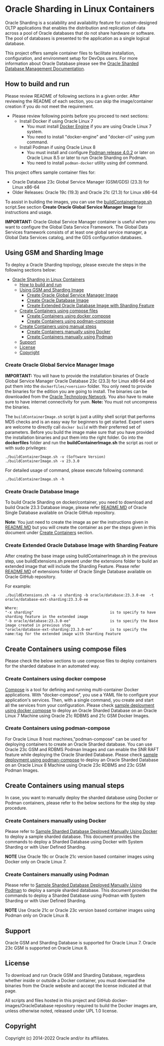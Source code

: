 # Oracle Sharding in Linux Containers

Oracle Sharding is a scalability and availability feature for custom-designed OLTP applications that enables the distribution and replication of data across a pool of Oracle databases that do not share hardware or software. The pool of databases is presented to the application as a single logical database.

This project offers sample container files to facilitate installation, configuration, and environment setup for DevOps users. For more information about Oracle Database please see the [Oracle Sharded Database Management Documentation](http://docs.oracle.com/en/database/).

## How to build and run

Please review README of following sections in a given order. After reviewing the README of each section, you can skip the image/container creation if you do not meet the requirement.

* Please review following points before you proceed to next sections:
  * Install Docker if using Oracle Linux 7
    * You must install [Docker Engine](https://docs.oracle.com/en/operating-systems/oracle-linux/docker/) if you are using Oracle Linux 7 system.
    * You need to install "docker-engine" and "docker-cli" using yum command.
  * Install Podman if using Oracle Linux 8
    * You must install and configure [Podman release 4.0.2](https://docs.oracle.com/en/operating-systems/oracle-linux/Podman/) or later on Oracle Linux 8.5 or later to run Oracle Sharding on Podman.
    * You need to install `podman-docker` utility using dnf command.

This project offers sample container files for:

* Oracle Database 23c Global Service Manager (GSM/GDS) (23.3) for Linux x86-64
* Older Releases: Oracle 19c (19.3) and Oracle 21c (21.3) for Linux x86-64

To assist in building the images, you can use the [buildContainerImage.sh](dockerfiles/buildContainerImage.sh) script.See section **Create Oracle Global Service Manager Image** for instructions and usage.

**IMPORTANT:** Oracle Global Service Manager container is useful when you want to configure the Global Data Service Framework. The Global Data Services framework consists of at least one global service manager, a Global Data Services catalog, and the GDS configuration databases.

## Using GSM and Sharding Image

To deploy a Oracle Sharding topology, please execute the steps in the following sections below:
- [Oracle Sharding in Linux Containers](#oracle-sharding-in-linux-containers)
  - [How to build and run](#how-to-build-and-run)
  - [Using GSM and Sharding Image](#using-gsm-and-sharding-image)
    - [Create Oracle Global Service Manager Image](#create-oracle-global-service-manager-image)
    - [Create Oracle Database Image](#create-oracle-database-image)
    - [Create Extended Oracle Database Image with Sharding Feature](#create-extended-oracle-database-image-with-sharding-feature)
  - [Create Containers using compose files](#create-containers-using-compose-files)
    - [Create Containers using docker compose](#create-containers-using-docker-compose)
    - [Create Containers using podman-compose](#create-containers-using-podman-compose)
  - [Create Containers using manual steps](#create-containers-using-manual-steps)
    - [Create Containers manually using Docker](#create-containers-manually-using-docker)
    - [Create Containers manually using Podman](#create-containers-manually-using-podman)
  - [Support](#support)
  - [License](#license)
  - [Copyright](#copyright)

### Create Oracle Global Service Manager Image

**IMPORTANT:** You will have to provide the installation binaries of Oracle Global Service Manager Oracle Database 23c  (23.3) for Linux x86-64 and put them into the `dockerfiles/<version>` folder. You only need to provide the binaries for the edition you are going to install. The binaries can be downloaded from the [Oracle Technology Network](http://www.oracle.com/technetwork/database/enterprise-edition/downloads/index.html). You also have to make sure to have internet connectivity for yum.
**Note:** You must not uncompress the binaries.

The `buildContainerImage.sh` script is just a utility shell script that performs MD5 checks and is an easy way for beginners to get started. Expert users are welcome to directly call `docker build` with their preferred set of parameters. Before you build the image make sure that you have provided the installation binaries and put them into the right folder. Go into the **dockerfiles** folder and run the **buildContainerImage.sh** the script as root or with sudo privileges:

```
./buildContainerImage.sh -v (Software Version)
./buildContainerImage.sh -v 23.3.0
```

For detailed usage of command, please execute following command:

```
./buildContainerImage.sh -h
```

### Create Oracle Database Image

To build Oracle Sharding on docker/container, you need to download and build Oracle 23.3 Database image, please refer [README.MD](https://github.com/oracle/docker-images/blob/master/OracleDatabase/SingleInstance/README.md) of Oracle Single Database available on Oracle GitHub repository.

**Note**: You just need to create the image as per the instructions given in [README.MD](https://github.com/oracle/docker-images/blob/master/OracleDatabase/SingleInstance/README.md) but you will create the container as per the steps given in this document under [Create Containers](#create-containers) section.

### Create Extended Oracle Database Image with Sharding Feature

After creating the base image using buildContainerImage.sh in the previous step, use buildExtensions.sh present under the extensions folder to build an extended image that will include the Sharding Feature. Please refer [README.MD](https://github.com/oracle/docker-images/blob/main/OracleDatabase/SingleInstance/extensions/README.md) of extensions folder of Oracle Single Database available on Oracle GitHub repository.

For example:

```
./buildExtensions.sh -a -x sharding -b oracle/database:23.3.0-ee  -t oracle/database-ext-sharding:23.3.0-ee

Where:
"-x sharding"                                   is to specify to have sharding feature in the extended image
"-b oracle/database:23.3.0-ee"                  is to specify the Base image created in previous step
"oracle/database-ext-sharding:23.3.0-ee"        is to specify the name:tag for the extended image with Sharding Feature
```

## Create Containers using compose files

Please check the below sections to use compose files to deploy containers for the sharded database in an automated way.

### Create Containers using docker compose

[Compose](https://docs.docker.com/compose/) is a tool for defining and running multi-container Docker applications. With "docker-compose", you use a YAML file to configure your application's services. Then, with a single command, you create and start all the services from your configuration. Please check [sample deployment using docker compose](./samples/compose-files/docker-compose.md) to deploy an Oracle Sharded Database on an Oracle Linux 7 Machine using Oracle 21c RDBMS and 21c GSM Docker Images.


### Create Containers using podman-compose

For Oracle Linux 8 host machines,"podman-compose" can be used for deploying containers to create an Oracle Sharded database. You can use Oracle 23c GSM and RDBMS Podman Images and can enable the SNR RAFT feature while deploying the Oracle Sharded Database. Please check [sample deployment using podman-compose](./samples/compose-files/podman-compose.md) to deploy an Oracle Sharded Database on an Oracle Linux 8 Machine using Oracle 23c RDBMS and 23c GSM Podman Images.




## Create Containers using manual steps

In case, you want to manually deploy the sharded database using Docker or Podman containers, please refer to the below sections for the step by step procedure.

### Create Containers manually using Docker

Please refer to [Sample Sharded Database Deployed Manually Using Docker](./samples/manual-steps/docker-manual-steps/README.md) to deploy a sample sharded database. This document provides the commands to deploy a Sharded Database using Docker with System Sharding or with User Defined Sharding.

**NOTE** Use Oracle 19c or Oracle 21c version based container images using Docker only on Oracle Linux 7.

### Create Containers manually using Podman

Please refer to [Sample Sharded Database Deployed Manually Using Podman](./samples/manual-steps/podman-manual-steps/README.md) to deploy a sample sharded database. This document provides the commands to deploy a Sharded Database using Podman with System Sharding or with User Defined Sharding.

**NOTE** Use Oracle 21c or Oracle 23c version based container images using Podman only on Oracle Linux 8.




## Support

Oracle GSM and Sharding Database is supported for Oracle Linux 7. Oracle 23c GSM is supported on Oracle Linux 8.


## License

To download and run Oracle GSM and Sharding Database, regardless whether inside or outside a Docker container, you must download the binaries from the Oracle website and accept the license indicated at that page.

All scripts and files hosted in this project and GitHub docker-images/OracleDatabase repository required to build the Docker images are, unless otherwise noted, released under UPL 1.0 license.


## Copyright

Copyright (c) 2014-2022 Oracle and/or its affiliates.